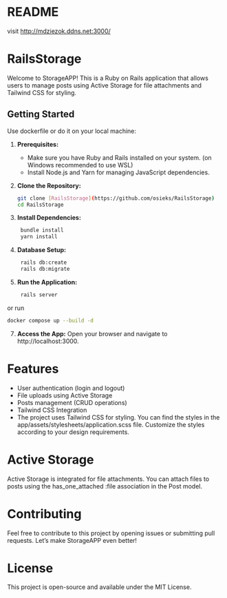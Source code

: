 # README
visit http://mdziezok.ddns.net:3000/
# RailsStorage

Welcome to StorageAPP! This is a Ruby on Rails application that allows users to manage posts using Active Storage for file attachments and Tailwind CSS for styling.

## Getting Started

Use dockerfile or do it on your local machine:

1. **Prerequisites:**
   - Make sure you have Ruby and Rails installed on your system. (on Windows recommended to use WSL)
   - Install Node.js and Yarn for managing JavaScript dependencies.

2. **Clone the Repository:**
   ```bash
   git clone [RailsStorage](https://github.com/osieks/RailsStorage)
   cd RailsStorage

3. **Install Dependencies:**
   ```bash
    bundle install
    yarn install

4. **Database Setup:**
   ```bash
    rails db:create
    rails db:migrate

5. **Run the Application:**
   ```bash
    rails server

or run

   ```bash
   docker compose up --build -d
   ```

7. **Access the App:**
 Open your browser and navigate to http://localhost:3000.

# Features
- User authentication (login and logout)
- File uploads using Active Storage
- Posts management (CRUD operations)
- Tailwind CSS Integration
- The project uses Tailwind CSS for styling. You can find the styles in the app/assets/stylesheets/application.scss file. Customize the styles according to your design requirements.

# Active Storage
Active Storage is integrated for file attachments. You can attach files to posts using the has_one_attached :file association in the Post model.

# Contributing
Feel free to contribute to this project by opening issues or submitting pull requests. Let’s make StorageAPP even better!

# License
This project is open-source and available under the MIT License.



